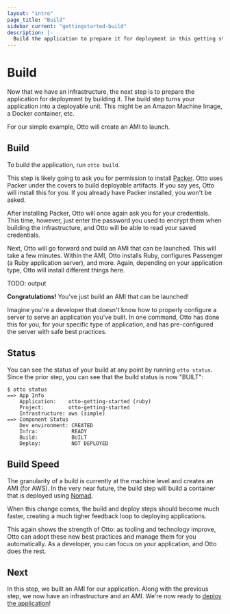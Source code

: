 ```yaml
---
layout: "intro"
page_title: "Build"
sidebar_current: "gettingstarted-build"
description: |-
  Build the application to prepare it for deployment in this getting started guide.
---
```


# Build

Now that we have an infrastructure, the next step is to prepare the
application for deployment by building it. The build step turns your
application into a deployable unit. This might be an Amazon Machine Image,
a Docker container, etc.

For our simple example, Otto will create an AMI to launch.

## Build

To build the application, run `otto build`.

This step is likely going to ask you for permission to install
[Packer](https://packer.io). Otto uses Packer under the covers
to build deployable artifacts. If you say yes, Otto will install
this for you. If you already have Packer installed, you won't be
asked.

After installing Packer, Otto will once again ask you for your credentials.
This time, however, just enter the password you used to encrypt them
when building the infrastructure, and Otto will be able to read your
saved credentials.

Next, Otto will go forward and build an AMI that can be launched.
This will take a few minutes. Within the AMI, Otto installs Ruby, configures Passenger (a Ruby
application server), and more. Again, depending on your application type,
Otto will install different things here.

TODO: output

**Congratulations!** You've just build an AMI that can be launched!

Imagine you're a developer that doesn't know how to properly configure
a server to serve an application you've built. In one command, Otto has
done this for you, for your specific type of application, and has
pre-configured the server with safe best practices.

## Status

You can see the status of your build at any point by running
`otto status`. Since the prior step, you can see that the build status
is now "BUILT":

```
$ otto status
==> App Info
    Application:    otto-getting-started (ruby)
    Project:        otto-getting-started
    Infrastructure: aws (simple)
==> Component Status
    Dev environment: CREATED
    Infra:           READY
    Build:           BUILT
    Deploy:          NOT DEPLOYED
```

## Build Speed

The granularity of a build is currently at the machine level and
creates an AMI (for AWS). In the very near future, the build step will
build a container that is deployed using [Nomad](https://nomadproject.io).

When this change comes, the build and deploy steps should become much
faster, creating a much tigher feedback loop to deploying applications.

This again shows the strength of Otto: as tooling and technology improve,
Otto can adopt these new best practices and manage them for you automatically.
As a developer, you can focus on your application, and Otto does the rest.

## Next

In this step, we built an AMI for our application. Along with the previous
step, we now have an infrastructure and an AMI. We're now ready to
[deploy the application](/intro/getting-started/deploy.html)!
